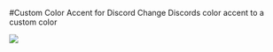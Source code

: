 #Custom Color Accent for Discord
Change Discords color accent to a custom color

<img src="https://cdn.rawgit.com/Zerthox/Discord-Color-Accent/master/screenshots/screen1.png">
